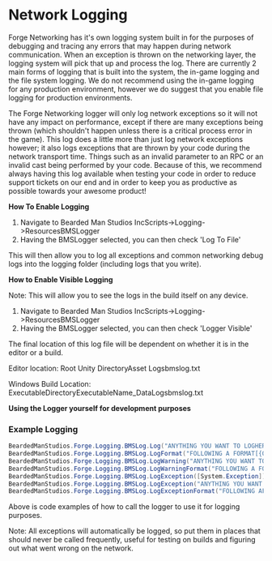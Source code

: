 # Network Logging

Forge Networking has it's own logging system built in for the purposes of debugging and tracing any errors that may happen during network communication. When an exception is thrown on the networking layer, the logging system will pick that up and process the log. There are currently 2 main forms of logging that is built into the system, the in-game logging and the file system logging. We do not recommend using the in-game logging for any production environment, however we do suggest that you enable file logging for production environments.

The Forge Networking logger will only log network exceptions so it will not have any impact on performance, except if there are many exceptions being thrown (which shouldn't happen unless there is a critical process error in the game). This log does a little more than just log network exceptions however; it also logs exceptions that are thrown by your code during the network transport time. Things such as an invalid parameter to an RPC or an invalid cast being performed by your code. Because of this, we recommend always having this log available when testing your code in order to reduce support tickets on our end and in order to keep you as productive as possible towards your awesome product!

**How To Enable Logging**

1. Navigate to Bearded Man Studios IncScripts->Logging->ResourcesBMSLogger
2. Having the BMSLogger selected, you can then check 'Log To File'

This will then allow you to log all exceptions and common networking debug logs into the logging folder (including logs that you write).

**How to Enable Visible Logging**

Note: This will allow you to see the logs in the build itself on any device.

1. Navigate to Bearded Man Studios IncScripts->Logging->ResourcesBMSLogger
2. Having the BMSLogger selected, you can then check 'Logger Visible'

The final location of this log file will be dependent on whether it is in the editor or a build.

Editor location: Root Unity DirectoryAsset Logsbmslog.txt

Windows Build Location: ExecutableDirectoryExecutableName\_DataLogsbmslog.txt

**Using the Logger yourself for development purposes**

### Example Logging
```csharp
BeardedManStudios.Forge.Logging.BMSLog.Log("ANYTHING YOU WANT TO LOGHERE!");
BeardedManStudios.Forge.Logging.BMSLog.LogFormat("FOLLOWING A FORMAT[{0}]", "ANYTHING YOU WANT TO LOG HERE!");
BeardedManStudios.Forge.Logging.BMSLog.LogWarning("ANYTHING YOU WANT TO LOGHERE!");
BeardedManStudios.Forge.Logging.BMSLog.LogWarningFormat("FOLLOWING A FORMAT[{0}]", "ANYTHING YOU WANT TO LOG HERE!");
BeardedManStudios.Forge.Logging.BMSLog.LogException([System.Exception]); 
BeardedManStudios.Forge.Logging.BMSLog.LogException("ANYTHING YOU WANT TOLOG HERE!");
BeardedManStudios.Forge.Logging.BMSLog.LogExceptionFormat("FOLLOWING AFORMAT [{0}]", "ANYTHING YOU WANT TO LOG HERE!");
```

Above is code examples of how to call the logger to use it for logging purposes.

Note: All exceptions will automatically be logged, so put them in places that should never be called frequently, useful for testing on builds and figuring out what went wrong on the network.